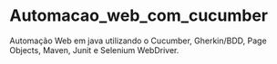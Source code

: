 # Automacao_web_com_cucumber
Automação Web em java utilizando o Cucumber, Gherkin/BDD, Page Objects, Maven, Junit e Selenium WebDriver.
